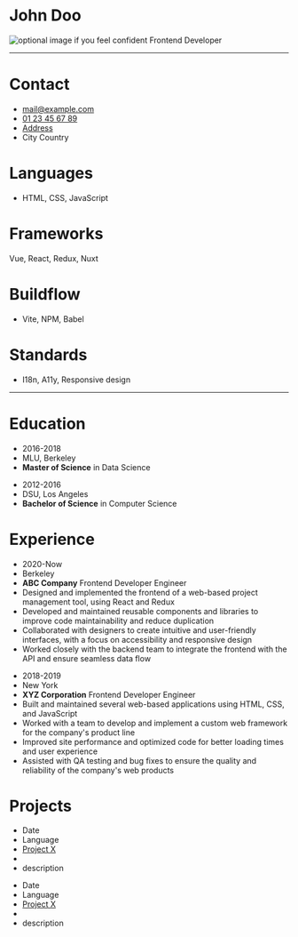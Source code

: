 # John **Doo**
![optional image if you feel confident](https://thispersondoesnotexist.com/image)
Frontend Developer

--------

# Contact
- [mail@example.com](mailto:mail@example.com)
- [01 23 45 67 89](tel:0033123456789)
- [Address](http://osm.org/)
- City Country

# Languages
- HTML, CSS, JavaScript

# Frameworks
Vue, React, Redux, Nuxt

# Buildflow
- Vite, NPM, Babel

# Standards
- I18n, A11y, Responsive design

--------

# Education

- 2016-2018
- MLU, Berkeley
- **Master of Science** in Data Science

* 2012-2016
* DSU, Los Angeles
* **Bachelor of Science** in Computer Science

# Experience

- 2020-Now
- Berkeley
- **ABC Company** Frontend Developer Engineer
- Designed and implemented the frontend of a web-based project management tool, using React and Redux
- Developed and maintained reusable components and libraries to improve code maintainability and reduce duplication
- Collaborated with designers to create intuitive and user-friendly interfaces, with a focus on accessibility and responsive design
- Worked closely with the backend team to integrate the frontend with the API and ensure seamless data flow

* 2018-2019
* New York
* **XYZ Corporation** Frontend Developer Engineer
* Built and maintained several web-based applications using HTML, CSS, and JavaScript
* Worked with a team to develop and implement a custom web framework for the company's product line
* Improved site performance and optimized code for better loading times and user experience
* Assisted with QA testing and bug fixes to ensure the quality and reliability of the company's web products


# Projects

- Date
- Language
- [Project X](https://github.com/yne/)
- 
- description

* Date
* Language
* [Project X](https://github.com/yne/)
* 
* description

